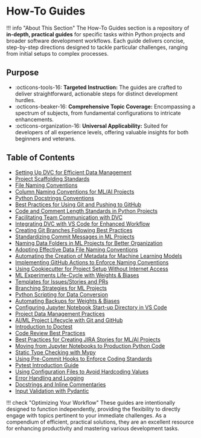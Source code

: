# How-To Guides

!!! info "About This Section"
    The How-To Guides section is a repository of **in-depth, practical guides** for specific tasks within Python projects and broader software development workflows. Each guide delivers concise, step-by-step directions designed to tackle particular challenges, ranging from initial setups to complex processes.

## Purpose

- :octicons-tools-16: **Targeted Instruction:** The guides are crafted to deliver straightforward, actionable steps for distinct development hurdles.
- :octicons-beaker-16: **Comprehensive Topic Coverage:** Encompassing a spectrum of subjects, from fundamental configurations to intricate enhancements.
- :octicons-organization-16: **Universal Applicability:** Suited for developers of all experience levels, offering valuable insights for both beginners and veterans.

## Table of Contents

- [Setting Up DVC for Efficient Data Management](./dvc-set-up.md)
- [Project Scaffolding Standards](./project-scaffolding-standards.md)
- [File Naming Conventions](./file-naming-conventions.md)
- [Column Naming Conventions for ML/AI Projects](./column-naming-conventions.md)
- [Python Docstrings Conventions](./python-docstrings-conventions.md)
- [Best Practices for Using Git and Pushing to GitHub](./pushing-to-github-best-practices.md)
- [Code and Comment Length Standards in Python Projects](./python-line-length-standards.md)
- [Facilitating Team Communication with DVC](./dvc-communication.md)
- [Integrating DVC with VS Code for Enhanced Workflow](./dvc-vscode-extension.md)
- [Creating Git Branches Following Best Practices](./git-branch-naming-standards.md)
- [Standardizing Commit Messages in ML Projects](./commit-message-standards-ml.md)
- [Naming Data Folders in ML Projects for Better Organization](./ml-data-folder-naming.md)
- [Adopting Effective Data File Naming Conventions](./ml-data-naming-conventions.md)
- [Automating the Creation of Metadata for Machine Learning Models](./machine-learning-metadata-automation.md)
- [Implementing GitHub Actions to Enforce Naming Conventions](./github-actions-naming-convention.md)
- [Using Cookiecutter for Project Setup Without Internet Access](./offline-cookiecutter-setup.md)
- [ML Experiments Life-Cycle with Weights & Biases](./wandb-experiment-tracking-rag.md)
- [Templates for Issues/Stories and PRs](./templates.md)
- [Branching Strategies for ML Projects](./branching-strategy.md)
- [Python Scripting for Data Conversion](./data-conversion-from-xlsx-to-csv.md)
- [Automating Backups for Weights & Biases](./automating-wandb-backups.md)
- [Configuring Jupyter Notebook Start-up Directory in VS Code](./jupyter-vscode-directory.md)
- [Project Data Management Practices](./data_management_practices.md)
- [AI/ML Project Lifecycle with Git and GitHub](./lifecycle-git-github.md)
- [Introduction to Doctest](./introduction-to-doctest.md)
- [Code Review Best Practices](./code-review-best-practices.md)
- [Best Practices for Creating JIRA Stories for ML/AI Projects](./jira-story-best-practices.md)
- [Moving from Jupyter Notebooks to Production Python Code](./notebook-to-production.md)
- [Static Type Checking with Mypy](./type-checking-mypy.md)
- [Using Pre-Commit Hooks to Enforce Coding Standards](./pre-commit-hooks-guide.md)
- [Pytest Introduction Guide](./pytest-inroduction-guide.md)
- [Using Configuration Files to Avoid Hardcoding Values](./cofig-files.md)
- [Error Handling and Logging](./error-handling-and-logging.md)
- [Docstrings and Inline Commentaries](./docstrings-and-inline-commentaries.md)
- [Input Validation with Pydantic](./input-validation-with-pydantic.md)
  
!!! check "Optimizing Your Workflow"
    These guides are intentionally designed to function independently, providing the flexibility to directly engage with topics pertinent to your immediate challenges. As a compendium of efficient, practical solutions, they are an excellent resource for enhancing productivity and mastering various development tasks.
